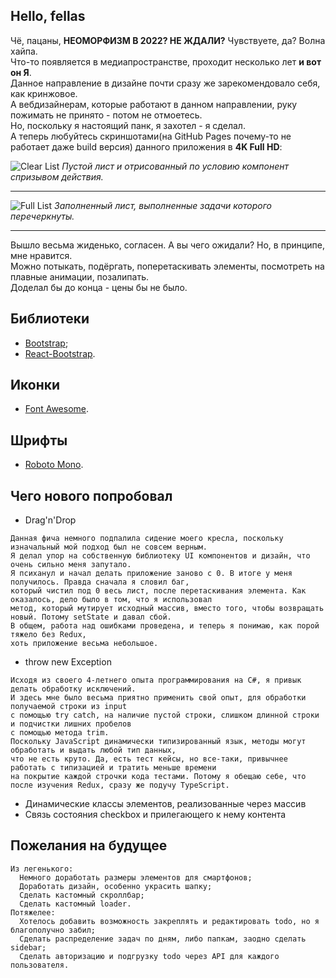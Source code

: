 ## Hello, fellas
Чё, пацаны, **НЕОМОРФИЗМ В 2022? НЕ ЖДАЛИ?** Чувствуете, да? Волна хайпа.<br/>
Что-то появляется в медиапространстве, проходит несколько лет **и вот он Я**.<br/>
Данное направление в дизайне почти сразу же зарекомендовало себя, как кринжовое.<br/>
А вебдизайнерам, которые работают в данном направлении, руку пожимать не принято - потом не отмоетесь.<br/>
Но, поскольку я настоящий панк, я захотел - я сделал.<br/>
А теперь любуйтесь скриншотами(на GitHub Pages почему-то не работает даже build версия) данного приложения в **4K Full HD**:

![Clear List](https://user-images.githubusercontent.com/30495597/170774921-27866157-1cf1-4d11-b8f0-73c7a3bbca55.png)
*Пустой лист и отрисованный по условию компонент спризывом действия.*
***
![Full List](https://user-images.githubusercontent.com/30495597/170774952-2ac6815f-db23-4e02-90a3-336aa3140926.png)
*Заполненный лист, выполненные задачи которого перечеркнуты.*
***
Вышло весьма жиденько, согласен. А вы чего ожидали? Но, в принципе, мне нравится.<br/>
Можно потыкать, подёргать, поперетаскивать элементы, посмотреть на плавные анимации, позалипать.<br/>
Доделал бы до конца - цены бы не было.

## Библиотеки
- [Bootstrap](https://getbootstrap.com/);
- [React-Bootstrap](https://react-bootstrap.github.io/).

## Иконки
- [Font Awesome](https://fontawesome.com/search?s=solid%2Cbrands).

## Шрифты
- [Roboto Mono](https://fonts.google.com/specimen/Roboto+Mono).

## Чего нового попробовал
- Drag'n'Drop
```
Данная фича немного подпалила сидение моего кресла, поскольку изначальный мой подход был не совсем верным.
Я делал упор на собственную библиотеку UI компонентов и дизайн, что очень сильно меня запутало.
Я психанул и начал делать приложение заново с 0. В итоге у меня получилось. Правда сначала я словил баг,
который чистил под 0 весь лист, после перетаскивания элемента. Как оказалось, дело было в том, что я использовал
метод, который мутирует исходный массив, вместо того, чтобы возвращать новый. Потому setState и давал сбой.
В общем, работа над ошибками проведена, и теперь я понимаю, как порой тяжело без Redux,
хоть приложение весьма небольшое.
```
- throw new Exception
```
Исходя из своего 4-летнего опыта программирования на C#, я привык делать обработку исключений.
И здесь мне было весьма приятно применить свой опыт, для обработки получаемой строки из input
с помощью try catch, на наличие пустой строки, слишком длинной строки и подчистки лишних пробелов
с помощью метода trim.
Поскольку JavaScript динамически типизированный язык, методы могут обработать и выдать любой тип данных,
что не есть круто. Да, есть тест кейсы, но все-таки, привычнее работать с типизацией и тратить меньше времени
на покрытие каждой строчки кода тестами. Потому я обещаю себе, что после изучения Redux, сразу же подучу TypeScript.
```
- Динамические классы элементов, реализованные через массив
- Связь состояния checkbox и прилегающего к нему контента

## Пожелания на будущее
```
Из легенького:
  Немного доработать размеры элементов для смартфонов;
  Доработать дизайн, особенно украсить шапку;
  Сделать кастомный скроллбар;
  Сделать кастомный loader.
Потяжелее:
  Хотелось добавить возможность закреплять и редактировать todo, но я благополучно забил;
  Сделать распределение задач по дням, либо папкам, заодно сделать sidebar;
  Сделать авторизацию и подгрузку todo через API для каждого пользователя.
```
